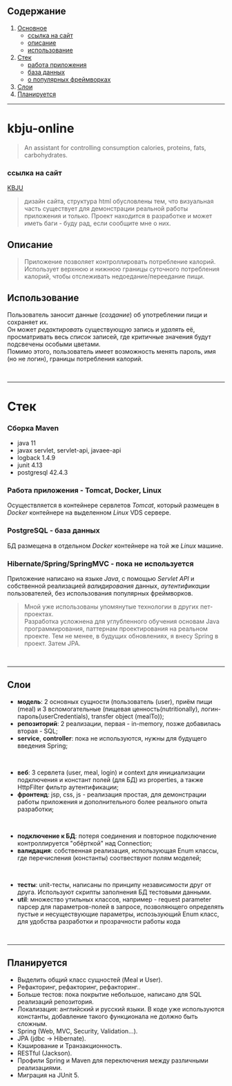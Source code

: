   ## Содержание
1. [Основное](#link1)
    - [ссылка на сайт](#link1.1)
    - [описание](#link1.2)
    - [использование](#link1.3)
1. [Стек](#link2)
    - [работа приложения](#link2.1)
    - [база данных](#link2.2)
    - [о популярных фреймворках](#link2.3)
3. [Слои](#link3)
3. [Планируется](#link4)

---

<div id='link1'/>
  
# kbju-online
> An assistant for controlling consumption calories, proteins, fats, carbohydrates.

<div id='link1.1'/>
  
### ссылка на сайт
[KBJU](http://defezis.ru/kbju/login?action=login)
> дизайн сайта, структура html обусловлены тем, что визуальная часть существует для демонстрации реальной работы приложения и только. Проект находится в разработке и может иметь баги - буду рад, если сообщите мне о них.


<div id='link1.2'/>

## Описание
> Приложение позволяет контроллировать потребление калорий.
Использует верхнюю и нижнюю границы суточного потребления калорий, чтобы отслеживать недоедание/переедание пищи.

<div id='link1.3'/>

## Использование
Пользователь заносит данные (*создание*) об употреблении пищи и сохраняет их. \
Он может *редактировать* существующую запись и *удалять* её, просматривать весь *список* записей, где критичные значения будут подсвечены особыми цветами. \
Помимо этого, пользователь имеет возможность менять пароль, имя (но не логин), границы потребления калорий.

<br>
<hr>

<div id='link2'/>

# Стек
### Сборка Maven
- java 11
- javax servlet, servlet-api, javaee-api
- logback 1.4.9
- junit 4.13
- postgresql 42.4.3

<div id='link2.1'/>

### Работа приложения - Tomcat, Docker, Linux
Осуществляется в контейнере сервлетов *Tomcat*, который размещен в *Docker* контейнере на выделенном *Linux* VDS сервере.

<div id='link2.2'/>

### PostgreSQL - база данных
БД размещена в отдельном *Docker* контейнере на той же *Linux* машине.

<div id='link2.3'/>

### Hibernate/Spring/SpringMVC - пока не используется
Приложение написано на языке *Java*, с помощью *Servlet API* и собственной реализацией *валидирования* данных, *аутентификации* пользователей, без использования популярных фреймворков.
> Мной уже использованы упомянутые технологии в других пет-проектах. \
> Разработка усложнена для углубленного обучения основам Java программирования, паттернам проектирования на реальном проекте. Тем не менее, в будущих обновлениях, я внесу Spring в проект. Затем JPA.

<br>
<hr>

<div id='link3'/>

## Слои
  - **модель**: 2 основных сущности (пользователь (user), приём пищи (meal) и 3 вспомогательные (пищевая ценность(nutritionally), логин-пароль(userCredentials), transfer object (mealTo));
  - **репозиторий**: 2 реализации, первая - in-memory, позже добавилась вторая - SQL;
  - **service**, **controller**: пока не используются, нужны для будущего введения Spring;
<br>

  - **веб**: 3 сервлета (user, meal, login) и context для инициализации подключения и констант полей (для БД) из properties, а также HttpFilter фильтр аутентификации;
  - **фронтенд**: jsp, css, js - реализация простая, для демонстрации работы приложения и дополнительного более реального опыта разработки;
<br>

  - **подключение к БД**: потеря соединения и повторное подключение контроллируется "обёрткой" над Connection;
  - **валидация**: собственная реализация, использующая Enum классы, где перечисления (константы) соотвествуют полям моделей;
<br>

  - **тесты**: unit-тесты, написаны по принципу независимости друг от друга. Используют скрипты заполнения БД тестовыми данными.
  - **util**: множество утильных классов, например - request parameter парсер для параметров-полей в запросе, позволяющего определять пустые и несуществующие параметры, испозьзующий Enum класс, для удобства разработки и прозрачности работы кода

<br>
<hr>

<div id='link4'/>
  
## Планируется
  - Выделить общий класс сущностей (Meal и User).
  - Рефакторинг, рефакторинг, рефакторинг..
  - Больше тестов: пока покрытие небольшое, написано для SQL реализаций репозитория.
  - Локализация: английский и русский языки. В коде уже используются константы, добавление такого функционала не должно быть сложным.
  - Spring (Web, MVC, Security, Validation...).
  - JPA (jdbc -> Hibernate).
  - Кэширование и Транзакционность.
  - RESTful (Jackson).
  - Профили Spring и Maven для переключения между различными реализациями.
  - Миграция на JUnit 5.
